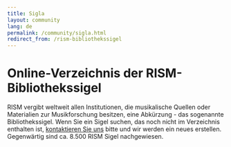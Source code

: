 ```yaml
---
title: Sigla
layout: community
lang: de
permalink: /community/sigla.html
redirect_from: /rism-bibliothekssigel
---
```


# Online-Verzeichnis der RISM-Bibliothekssigel

RISM vergibt weltweit allen Institutionen, die musikalische Quellen oder Materialien zur Musikforschung besitzen, eine Abkürzung - das sogenannte Bibliothekssigel. Wenn Sie ein Sigel suchen, das noch nicht im Verzeichnis enthalten ist, [kontaktieren Sie uns](mailto:contact@rism.info) bitte und wir werden ein neues erstellen. Gegenwärtig sind ca. 8.500 RISM Sigel nachgewiesen.

<script type="text/javascript" src=" /javascript/sigla.js"></script>
<div id="siglaCatalog" sruhost="https://muscat.rism.info" limit="20"> </div>

